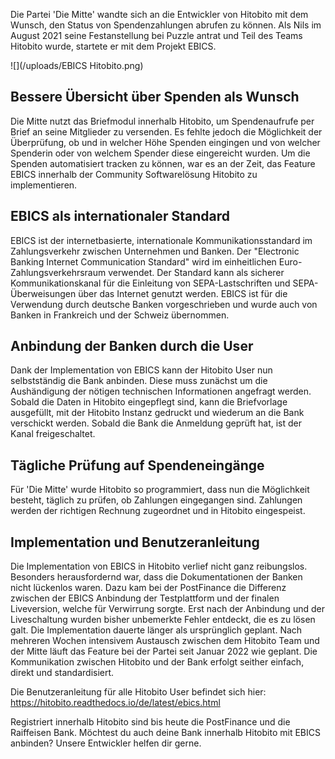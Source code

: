 Die Partei 'Die Mitte' wandte sich an die Entwickler von Hitobito mit dem Wunsch, den Status von Spendenzahlungen abrufen zu können. Als Nils im August 2021 seine Festanstellung bei Puzzle antrat und Teil des Teams Hitobito wurde, startete er mit dem Projekt EBICS.

![](/uploads/EBICS Hitobito.png)

## Bessere Übersicht über Spenden als Wunsch
Die Mitte nutzt das Briefmodul innerhalb Hitobito, um Spendenaufrufe per Brief an seine Mitglieder zu versenden. Es fehlte jedoch die Möglichkeit der Überprüfung, ob und in welcher Höhe Spenden eingingen und von welcher Spenderin oder von welchem Spender diese eingereicht wurden. Um die Spenden automatisiert tracken zu können, war es an der Zeit, das Feature EBICS innerhalb der Community Softwarelösung Hitobito zu implementieren.

## EBICS als internationaler Standard
EBICS ist der internetbasierte, internationale Kommunikationsstandard im Zahlungsverkehr zwischen Unternehmen und Banken. Der "Electronic Banking Internet Communication Standard" wird im einheitlichen Euro-Zahlungsverkehrsraum verwendet. Der Standard kann als sicherer Kommunikationskanal für die Einleitung von SEPA-Lastschriften und SEPA-Überweisungen über das Internet genutzt werden. 
EBICS ist für die Verwendung durch deutsche Banken vorgeschrieben und wurde auch von Banken in Frankreich und der Schweiz übernommen.

## Anbindung der Banken durch die User
Dank der Implementation von EBICS kann der Hitobito User nun selbstständig die Bank anbinden. Diese muss zunächst um die Aushändigung der nötigen technischen Informationen angefragt werden. Sobald die Daten in Hitobito eingepflegt sind, kann die Briefvorlage ausgefüllt, mit der Hitobito Instanz gedruckt und wiederum an die Bank verschickt werden. Sobald die Bank die Anmeldung geprüft hat, ist der Kanal freigeschaltet. 

## Tägliche Prüfung auf Spendeneingänge
Für 'Die Mitte' wurde Hitobito so programmiert, dass nun die Möglichkeit besteht, täglich zu prüfen, ob Zahlungen eingegangen sind. Zahlungen werden der richtigen Rechnung zugeordnet und in Hitobito eingespeist. 

## Implementation und Benutzeranleitung
Die Implementation von EBICS in Hitobito verlief nicht ganz reibungslos. Besonders herausfordernd war, dass die Dokumentationen der Banken nicht lückenlos waren. Dazu kam bei der PostFinance die Differenz zwischen der EBICS Anbindung der Testplattform und der finalen Liveversion, welche für Verwirrung sorgte. Erst nach der Anbindung und der Liveschaltung wurden bisher unbemerkte Fehler entdeckt, die es zu lösen galt. Die Implementation dauerte länger als ursprünglich geplant. Nach mehreren Wochen intensivem Austausch zwischen dem Hitobito Team und der Mitte läuft das Feature bei der Partei seit Januar 2022 wie geplant. Die Kommunikation zwischen Hitobito und der Bank erfolgt seither einfach, direkt und standardisiert. 

Die Benutzeranleitung für alle Hitobito User befindet sich hier: <a href="https://hitobito.readthedocs.io/de/latest/ebics.html" target="_blank">https://hitobito.readthedocs.io/de/latest/ebics.html</a>

Registriert innerhalb Hitobito sind bis heute die PostFinance und die Raiffeisen Bank. Möchtest du auch deine Bank innerhalb Hitobito mit EBICS anbinden? Unsere Entwickler helfen dir gerne. 

